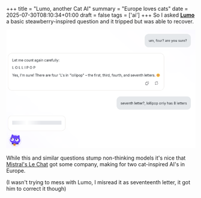 +++
title = "Lumo, another Cat AI"
summary = "Europe loves cats"
date = 2025-07-30T08:10:34+01:00
draft = false
tags = ['ai']
+++
So I asked [**Lumo**](https://lumo.proton.me/guest) a basic steawberry-inspired question and it tripped but was able to recover.

![Lumo](lumo.png)

While this and similar questions stump non-thinking models it's nice that [Mistral's Le Chat](https://mistral.ai/products/le-chat) got some company, making for two cat-inspired AI's in Europe.

(I wasn't trying to mess with Lumo, I misread it as seventeenth letter, it got him to correct it though)

